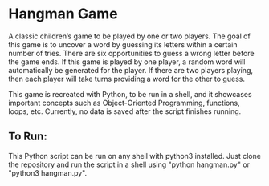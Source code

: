# Hangman Game
A classic children’s game to be played by one or two players. The goal of this game is to uncover a word by guessing its letters within a certain number of tries. There are six opportunities to guess a wrong letter before the game ends. If this game is played by one player, a random word will automatically be generated for the player. If there are two players playing, then each player will take turns providing a word for the other to guess. 

This game is recreated with Python, to be run in a shell, and it showcases important concepts such as Object-Oriented Programming, functions, loops, etc. Currently, no data is saved after the script finishes running. 

## To Run:
This Python script can be run on any shell with python3 installed. Just clone the repository and run the script in a shell using "python hangman.py" or "python3 hangman.py".
